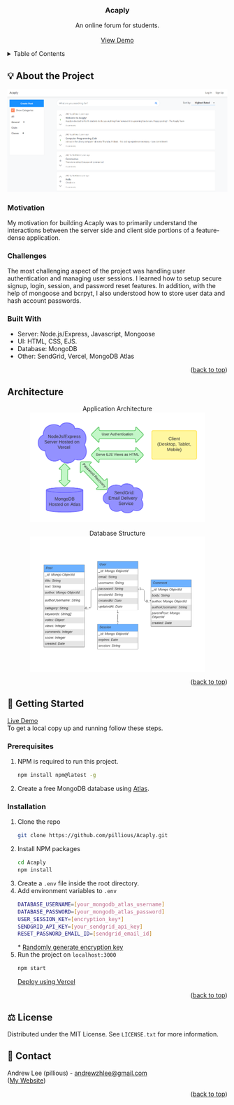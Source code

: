 <div id="top"></div>

<!-- PROJECT LOGO -->
<br />
<div align="center">
<h3 align="center">Acaply</h3>

  <p align="center">
    An online forum for students.
    <br /><br />
    <a href="https://acaply-alpha-fawn.vercel.app/">View Demo</a>
  </p>
</div>

<details>
  <summary>Table of Contents</summary>
  
  - [About the Project](#-about-the-project)
    - [Motivation](#motivation)
    - [Challenges](#challenges)
    - [Built With](#built-with)
  - [Architecture](#architecture)
  - [Getting Started](#-getting-started)
    - [Prerequisites](#prerequisites)
    - [Installation](#installation)
  - [License](#%EF%B8%8F-license)
  - [Contact](#-contact)
</details>

<!-- About -->

## 💡 About the Project

![App Screenshot](./assets/app.png)

### Motivation

My motivation for building Acaply was to primarily understand the interactions between the server side and client side portions of a feature-dense application.

### Challenges

The most challenging aspect of the project was handling user authentication and managing user sessions. I learned how to setup secure signup, login, session, and password reset features. In addition, with the help of mongoose and bcrpyt, I also understood how to store user data and hash account passwords.

### Built With

-   Server: Node.js/Express, Javascript, Mongoose
-   UI: HTML, CSS, EJS.
-   Database: MongoDB
-   Other: SendGrid, Vercel, MongoDB Atlas

<p align="right">(<a href="#top">back to top</a>)</p>

<!-- Architecture -->

## Architecture

<div align="center">Application Architecture</div>
<div align="center">
    <img src="./assets/architecture.png" alt="Application Architecture" title="Application Architecture" width="400" align="center" />
</div>
<br/>
<div align="center">Database Structure</div>
<div align="center">
    <img src="./assets/database.png" alt="Database Structure" title="Database Structure" width="400" align="center" />
</div>

<p align="right">(<a href="#top">back to top</a>)</p>

<!-- GETTING STARTED -->

## 🚀 Getting Started

[Live Demo](https://acaply-alpha-fawn.vercel.app/)
<br>
To get a local copy up and running follow these steps.

### Prerequisites

1. NPM is required to run this project.

    ```sh
    npm install npm@latest -g
    ```

2. Create a free MongoDB database using [Atlas](https://www.mongodb.com/cloud).

### Installation

1. Clone the repo
    ```sh
    git clone https://github.com/pillious/Acaply.git
    ```
2. Install NPM packages
    ```sh
    cd Acaply
    npm install
    ```
3. Create a `.env` file inside the root directory.
4. Add environment variables to `.env`
    ```sh
    DATABASE_USERNAME=[your_mongodb_atlas_username]
    DATABASE_PASSWORD=[your_mongodb_atlas_password]
    USER_SESSION_KEY=[encryption_key*]
    SENDGRID_API_KEY=[your_sendgrid_api_key]
    RESET_PASSWORD_EMAIL_ID=[sendgrid_email_id]
    ```
    \* [Randomly generate encryption key](https://www.allkeysgenerator.com/Random/Security-Encryption-Key-Generator.aspx)
5. Run the project on `localhost:3000`
    ```sh
    npm start
    ```
    [Deploy using Vercel](https://vercel.com/docs/concepts/deployments/overview)

<p align="right">(<a href="#top">back to top</a>)</p>

<!-- LICENSE -->

## ⚖️ License

Distributed under the MIT License. See `LICENSE.txt` for more information.

<!-- CONTACT -->

## 🎯 Contact

Andrew Lee (pillious) - andrewzhlee@gmail.com
<br>
([My Website](https://andrewzh.com))

<p align="right">(<a href="#top">back to top</a>)</p>
